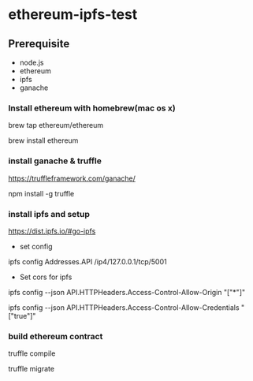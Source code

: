 # ethereum-ipfs-test

## Prerequisite
- node.js
- ethereum
- ipfs
- ganache

### Install ethereum with homebrew(mac os x)
brew tap ethereum/ethereum

brew install ethereum

### install ganache & truffle
https://truffleframework.com/ganache/

npm install -g truffle

### install ipfs and setup
https://dist.ipfs.io/#go-ipfs

- set config

ipfs config Addresses.API /ip4/127.0.0.1/tcp/5001

- Set cors for ipfs

ipfs config --json API.HTTPHeaders.Access-Control-Allow-Origin "[\"*\"]"

ipfs config --json API.HTTPHeaders.Access-Control-Allow-Credentials "[\"true\"]"

### build ethereum contract
truffle compile

truffle migrate